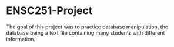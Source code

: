 # ENSC251-Project
The goal of this project was to practice database manipulation, the database being a text file containing many students with different information.
